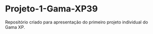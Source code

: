 # Projeto-1-Gama-XP39
Repositório criado para apresentação do primeiro projeto individual do Gama XP.
